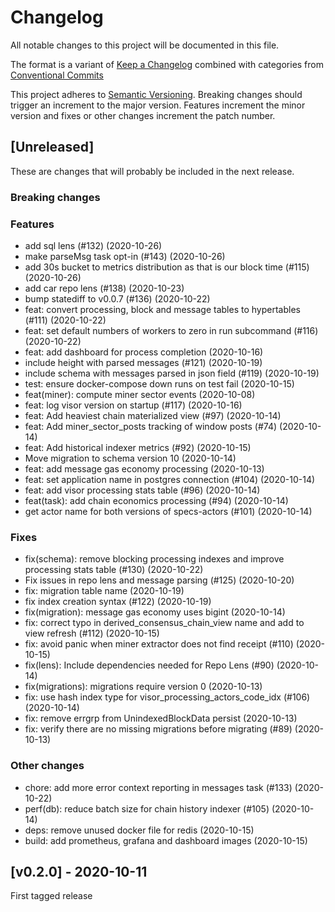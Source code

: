 # Changelog
All notable changes to this project will be documented in this file.

The format is a variant of [Keep a Changelog](https://keepachangelog.com/en/1.0.0/) combined
with categories from [Conventional Commits](https://www.conventionalcommits.org/en/v1.0.0/)

This project adheres to [Semantic Versioning](https://semver.org/spec/v2.0.0.html). Breaking changes 
should trigger an increment to the major version. Features increment the minor version and fixes or
other changes increment the patch number.


## [Unreleased]

These are changes that will probably be included in the next release.

### Breaking changes

### Features
 - add sql lens (#132) (2020-10-26)
 - make parseMsg task opt-in (#143) (2020-10-26)
 - add 30s bucket to metrics distribution as that is our block time (#115) (2020-10-26)
 - add car repo lens (#138) (2020-10-23)
 - bump statediff to v0.0.7 (#136) (2020-10-22)
 - feat: convert processing, block and message tables to hypertables (#111) (2020-10-22)
 - feat: set default numbers of workers to zero in run subcommand (#116) (2020-10-22)
 - feat: add dashboard for process completion (2020-10-16) 
 - include height with parsed messages (#121) (2020-10-19)
 - include schema with messages parsed in json field (#119) (2020-10-19)
 - test: ensure docker-compose down runs on test fail (2020-10-15) 
 - feat(miner): compute miner sector events (2020-10-08) 
 - feat: log visor version on startup (#117) (2020-10-16)
 - feat: Add heaviest chain materialized view (#97) (2020-10-14)
 - feat: Add miner_sector_posts tracking of window posts (#74) (2020-10-14)
 - feat: Add historical indexer metrics (#92) (2020-10-15)
 - Move migration to schema version 10 (2020-10-14) 
 - feat: add message gas economy processing (2020-10-13) 
 - feat: set application name in postgres connection (#104) (2020-10-14)
 - feat: add visor processing stats table (#96) (2020-10-14)
 - feat(task): add chain economics processing (#94) (2020-10-14)
 - get actor name for both versions of specs-actors (#101) (2020-10-14)

### Fixes
 - fix(schema): remove blocking processing indexes and improve processing stats table (#130) (2020-10-22)
 - Fix issues in repo lens and message parsing (#125) (2020-10-20)
 - fix: migration table name (2020-10-19) 
 - fix index creation syntax (#122) (2020-10-19)
 - fix(migration): message gas economy uses bigint (2020-10-14) 
 - fix: correct typo in derived_consensus_chain_view name and add to view refresh (#112) (2020-10-15)
 - fix: avoid panic when miner extractor does not find receipt (#110) (2020-10-15)
 - fix(lens): Include dependencies needed for Repo Lens (#90) (2020-10-14)
 - fix(migrations): migrations require version 0 (2020-10-13) 
 - fix: use hash index type for visor_processing_actors_code_idx (#106) (2020-10-14)
 - fix: remove errgrp from UnindexedBlockData persist (2020-10-13) 
 - fix: verify there are no missing migrations before migrating (#89) (2020-10-13)

### Other changes
 - chore: add more error context reporting in messages task (#133) (2020-10-22)
 - perf(db): reduce batch size for chain history indexer (#105) (2020-10-14)
 - deps: remove unused docker file for redis (2020-10-15) 
 - build: add prometheus, grafana and dashboard images (2020-10-15) 


## [v0.2.0] - 2020-10-11

First tagged release





